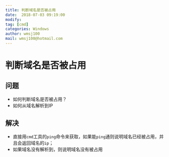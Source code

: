 ```yaml
---
title: 判断域名是否被占用
date:  2018-07-03 09:19:00
modify:
tag: [cmd]
categories: Windows
author: wmsj100
mail: wmsj100@hotmail.com
---
```


# 判断域名是否被占用

## 问题
- 如何判断域名是否被占用？
- 如何从域名解析到IP

## 解决
- 直接用`cmd`工具的`ping`命令来获取，如果能`ping`通则说明域名已经被占用，并且会返回域名的`ip`；
- 如果域名没有解析到，则说明域名没有被占用
